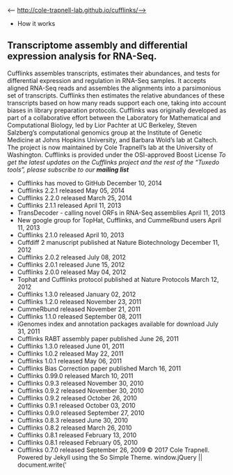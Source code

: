 <-- http://cole-trapnell-lab.github.io/cufflinks/-->

* How it works
## Transcriptome assembly and differential expression analysis for RNA-Seq.
Cufflinks assembles transcripts, estimates their abundances, and tests for differential expression and regulation in RNA-Seq samples. It accepts aligned RNA-Seq reads and assembles the alignments into a parsimonious set of transcripts. Cufflinks then estimates the relative abundances of these transcripts based on how many reads support each one, taking into account biases in library preparation protocols.
Cufflinks was originally developed as part of a collaborative effort between the Laboratory for Mathematical and Computational Biology, led by Lior Pachter at UC Berkeley, Steven Salzberg’s computational genomics group at the Institute of Genetic Medicine at Johns Hopkins University, and Barbara Wold’s lab at Caltech. The project is now maintained by Cole Trapnell’s lab at the University of Washington.
Cufflinks is provided under the OSI-approved Boost License
_To get the latest updates on the Cufflinks project and the rest of the “Tuxedo tools”, please subscribe to our **mailing list**_
* Cufflinks has moved to GitHub December 10, 2014
* Cufflinks 2.2.1 released May 05, 2014
* Cufflinks 2.2.0 released March 25, 2014
* Cufflinks 2.1.1 released April 11, 2013
* TransDecoder - calling novel ORFs in RNA-Seq assemblies April 11, 2013
* New google group for TopHat, Cufflinks, and CummeRbund users April 11, 2013
* Cufflinks 2.1.0 released April 10, 2013
* Cuffdiff 2 manuscript published at Nature Biotechnology December 11, 2012
* Cufflinks 2.0.2 released July 08, 2012
* Cufflinks 2.0.1 released June 15, 2012
* Cufflinks 2.0.0 released May 04, 2012
* Tophat and Cufflinks protocol published at Nature Protocols March 12, 2012
* Cufflinks 1.3.0 released January 02, 2012
* Cufflinks 1.2.0 released November 23, 2011
* CummeRbund released November 21, 2011
* Cufflinks 1.1.0 released September 08, 2011
* iGenomes index and annotation packages available for download July 31, 2011
* Cufflinks RABT assembly paper published June 26, 2011
* Cufflinks 1.3.0 released June 01, 2011
* Cufflinks 1.0.2 released May 22, 2011
* Cufflinks 1.0.1 released May 06, 2011
* Cufflinks Bias Correction paper published March 16, 2011
* Cufflinks 0.99.0 released March 10, 2011
* Cufflinks 0.9.3 released November 30, 2010
* Cufflinks 0.9.2 released November 30, 2010
* Cufflinks 0.9.2 released October 26, 2010
* Cufflinks 0.9.1 released October 03, 2010
* Cufflinks 0.9.0 released September 27, 2010
* Cufflinks 0.8.3 released June 30, 2010
* Cufflinks 0.8.2 released March 26, 2010
* Cufflinks 0.8.1 released February 13, 2010
* Cufflinks 0.8.1 released February 05, 2010
* Cufflinks 0.7.0 released September 26, 2009
© 2017 Cole Trapnell. Powered by Jekyll using the So Simple Theme.
window.jQuery || document.write('<script src="http://cole-trapnell- lab.github.io/cufflinks/assets/js/vendor/jquery-1.9.1.min.js"><\/script>') var _gaq = _gaq || []; var pluginUrl = '//www.google- analytics.com/plugins/ga/inpage_linkid.js'; _gaq.push(['_require', 'inpage_linkid', pluginUrl]); _gaq.push(['_setAccount', 'UA-6101038-2']); _gaq.push(['_trackPageview']); (function() { var ga = document.createElement('script'); ga.type = 'text/javascript'; ga.async = true; ga.src = ('https:' == document.location.protocol ? 'https://ssl' : 'http://www') + '.google-analytics.com/ga.js'; var s = document.getElementsByTagName('script')[0]; s.parentNode.insertBefore(ga, s); })();